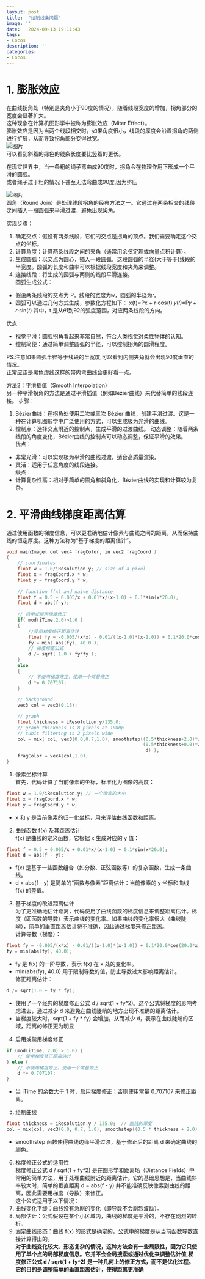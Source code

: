```yaml
---
layout: post
title:  "绘制线条问题"
image: ''
date:   2024-09-13 19:11:43
tags:
- Cocos
description: ''
categories: 
- Cocos
---
```

# 1. 膨胀效应
在曲线拐角处（特别是夹角小于90度的情况），随着线段宽度的增加，拐角部分的宽度会显著扩大。  
这种现象在计算机图形学中被称为膨胀效应（Miter Effect）。  
膨胀效应是因为当两个线段相交时，如果角度很小，线段的厚度会沿着拐角的两侧进行扩展，从而导致拐角部分变得过宽。  
![图片](..\assets\img\shader\line1.png)  
可以看到斜着的绿色的线条长度要比竖着的更长。

在现实世界中，当一条粗的绳子弯曲成90度时，拐角会在物理作用下形成一个平滑的圆弧。  
或者绳子过于粗的情况下甚至无法弯曲成90度,因为挤压

![图片](..\assets\img\shader\line2.png)  
圆角（Round Join）是处理线段拐角的经典方法之一。它通过在两条相交的线段之间插入一段圆弧来平滑过渡，避免出现尖角。  

实现步骤：
1. 确定交点：假设有两条线段，它们的交点是拐角的顶点。我们需要确定这个交点的坐标。
2. 计算角度：计算两条线段之间的夹角（通常用余弦定理或向量点积计算）。
3. 生成圆弧：以交点为圆心，插入一段圆弧，这段圆弧的半径(大于等于)线段的半宽度。圆弧的长度和曲率可以根据线段宽度和夹角来调整。
4. 连接线段：将生成的圆弧与两侧的线段平滑连接。  
圆弧生成公式：  

* 假设两条线段的交点为 P，线段的宽度为𝑤，圆弧的半径为𝑟。 
* 圆弧可以通过几何方式生成，参数化方程如下：
x(t)=Px + r⋅cos(t)
𝑦(𝑡)=P𝑦 + 𝑟⋅sin(𝑡)
其中，t 是从𝜃1到θ2的弧度范围，对应两条线段的方向。

优点：
* 视觉平滑：圆弧拐角看起来非常自然，符合人类视觉对柔性物体的认知。
* 控制简便：通过简单调整圆弧的半径，可以控制拐角的圆滑程度。 

PS:注意如果圆弧半径等于线段的半宽度,可以看到内侧夹角就会出现90度垂直的情况。  
正常应该是黑色虚线这样的带内弯曲线会更好看一点。 

方法2：平滑插值（Smooth Interpolation）  
另一种平滑拐角的方法是通过平滑插值（例如Bézier曲线）来代替简单的线段连接。
步骤：
1. Bézier曲线：在拐角处使用二次或三次 Bézier 曲线，创建平滑过渡。这是一种在计算机图形学中广泛使用的方式，可以生成极为光滑的曲线。
2. 控制点：选择交点附近的控制点，生成平滑的过渡曲线。
动态调整：随着两条线段的角度变化，Bézier曲线的控制点可以动态调整，保证平滑的效果。  
优点：
* 非常光滑：可以实现极为平滑的曲线过渡，适合高质量渲染。
* 灵活：适用于任意角度的线段连接。  
缺点：
* 计算复杂性高：相对于简单的圆角和斜角化，Bézier曲线的实现和计算较为复杂。




# 2. 平滑曲线梯度距离估算  
通过使用函数的梯度信息，可以更准确地估计像素与曲线之间的距离，从而保持曲线的恒定厚度。这种方法称为“基于梯度的距离估计”。  
```c
void mainImage( out vec4 fragColor, in vec2 fragCoord )
{
    // coordinates
    float w = 1.0/iResolution.y; // size of a pixel
    float x = fragCoord.x * w;
    float y = fragCoord.y * w;
    
    // function f(x) and naive distance
    float f = 0.5 + 0.005/x + 0.01*x/(x-1.0) + 0.1*sin(x*20.0);
    float d = abs(f-y);
    
    // 启用或禁用梯度修正
    if( mod(iTime,2.0)>1.0 )
    {
        //使用梯度修正距离估计
        float fy = -0.005/(x*x) - 0.01/((x-1.0)*(x-1.0)) + 0.1*20.0*cos(20.0*x);
        fy = min( abs(fy), 40.0 );
        // 梯度修正公式
        d /= sqrt( 1.0 + fy*fy );
    }
    else
    {
        // 不使用梯度修正，使用一个常量修正
        d *= 0.707107;
    }
    
    // background
    vec3 col = vec3(0.15);

    // graph
    float thickness = iResolution.y/135.0;
    // graph thickness is 8 pixels at 1080p
    // cubic filtering is 2 pixels wide
    col = mix( col, vec3(0.0,0.7,1.0), smoothstep((0.5*thickness+2.0)*w,
                                                  (0.5*thickness+0.0)*w,
                                                   d) );
    fragColor = vec4(col,1.0);
}
```
1. 像素坐标计算  
首先，代码计算了当前像素的坐标，标准化为图像的高度：
```c
float w = 1.0/iResolution.y; // 一个像素的大小
float x = fragCoord.x * w;
float y = fragCoord.y * w;
```
* x 和 y 是当前像素的归一化坐标，用来评估曲线函数和距离。  
2. 曲线函数 f(x) 及其距离估计  
f(x) 是曲线的定义函数，它根据 x 生成对应的 y 值：
```c
float f = 0.5 + 0.005/x + 0.01*x/(x-1.0) + 0.1*sin(x*20.0);
float d = abs(f - y);
```
* f(x) 是基于一些函数组合（如分数、正弦函数等）的复杂函数，生成一条曲线。
* d = abs(f - y) 是简单的“函数与像素”距离估计：当前像素的 y 坐标和曲线 f(x) 的差值。  
3. 基于梯度的改进距离估计  
为了更准确地估计距离，代码使用了曲线函数的梯度信息来调整距离估计。梯度（即函数的导数）表示曲线的变化率。如果曲线的变化率很大（曲线陡峭），简单的垂直距离估计将不准确，因此通过梯度来修正距离。  
计算导数（梯度）：  
```c
float fy = -0.005/(x*x) - 0.01/((x-1.0)*(x-1.0)) + 0.1*20.0*cos(20.0*x);
fy = min(abs(fy), 40.0);
```
* fy 是 f(x) 的一阶导数，表示 f(x) 在 x 处的变化率。
* min(abs(fy), 40.0) 用于限制导数的值，防止导数过大影响距离估计。  
修正距离估计：  
```c
d /= sqrt(1.0 + fy * fy);
```
* 使用了一个经典的梯度修正公式 d / sqrt(1 + fy^2)。这个公式将梯度的影响考虑进去，通过减少 d 来避免在曲线陡峭的地方出现不准确的距离估计。
* 当梯度较大时，sqrt(1 + fy * fy) 会增加，从而减少 d，表示在曲线陡峭的区域，距离的修正更为明显
4. 启用或禁用梯度修正  
```c
if (mod(iTime, 2.0) > 1.0) {
    // 使用梯度修正距离估计
} else {
    // 不使用梯度修正，使用一个常量修正
    d *= 0.707107;
}
```
* 当 iTime 的余数大于 1 时，启用梯度修正；否则使用常量 0.707107 来修正距离。
5. 绘制曲线  
```c
float thickness = iResolution.y / 135.0;  // 曲线的厚度
col = mix(col, vec3(0.0, 0.7, 1.0), smoothstep((0.5 * thickness + 2.0) * w, (0.5 * thickness + 0.0) * w, d));
```  
* smoothstep 函数使得曲线边缘平滑过渡，基于修正后的距离 d 来确定曲线的颜色。  

6. 梯度修正公式的适用性    
梯度修正公式 d / sqrt(1 + fy^2) 是在图形学和距离场（Distance Fields）中常用的简单方法，用于处理曲线附近的距离估计。它的基础思想是，当曲线斜率较大时，简单的垂直距离 d = abs(f - y) 并不能准确反映像素到曲线的距离，因此需要用梯度（导数）来修正。  
这个公式适用于以下情况：
1. 曲线变化平缓：曲线没有急剧的变化（即导数不会剧烈波动）。
2. 局部估计：公式假设在某个小区域内，曲线的梯度是平滑的，不存在剧烈的转折。
3. 固定曲线形态：曲线 f(x) 的形式是确定的，公式中的梯度是从当前函数导数直接计算得出的。  
__对于曲线变化较大、形态复杂的情况，这种方法会有一些局限性，因为它只使用了单个点的局部梯度信息。它并不会全局搜索或通过优化来调整估计值,梯度修正公式 d / sqrt(1 + fy^2) 是一种几何上的修正方式，而不是优化过程。它的目的是调整简单的垂直距离估计，使得距离更准确__  
